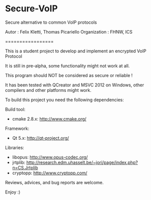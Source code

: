 Secure-VoIP
================

Secure alternative to common VoIP protocols

Autor : Felix Kletti, Thomas Picariello
Organization : FHNW, ICS

=================

This is a student project to develop and implement an encrypted VoIP Protocol

It is still in pre-alpha, some functionality might not work at all.

This program should NOT be considered as secure or reliable !

It has been tested with QCreator and MSVC 2012 on Windows,
other compilers and other platforms might work.

To build this project you need the following dependencies:

Build tool:
 - cmake 2.8.x: http://www.cmake.org/

Framework:
 - Qt 5.x: http://qt-project.org/
 
Libraries:
 - libopus: http://www.opus-codec.org/
 - jrtplib: http://research.edm.uhasselt.be/~jori/page/index.php?n=CS.Jrtplib
 - cryptopp: http://www.cryptopp.com/

Reviews, advices, and bug reports are welcome.

Enjoy :)

